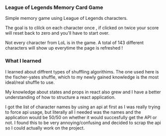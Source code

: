 ### League of Legends Memory Card Game ###
Simple memory game using League of Legends characters. 

The goal is to clilck on each character once , if clicked on twice your score will reset back to zero and you'll have to start over.

Not every character from LoL is in the game. A total of 143 different characters will show up everytime the page is refreshed !

### What I learned ###
I learned about diffrent types of shuffling algorithims. The one used here is the fischer-yates shuffle, which to my newly gained knowledge is the most ideal/real shuffle to use. 

My knowledge about states and props in react also grew and I have a better understanding of how to structure a react application.

I got the list of character names by using an api at first as I was really trying to force api usage, but literally all I needed was the names and the application would be 50/50 on whether it would succesfully get the API or not. I found this to be very annoying/confusing and decided to scrap the api so I could actually work on the project.